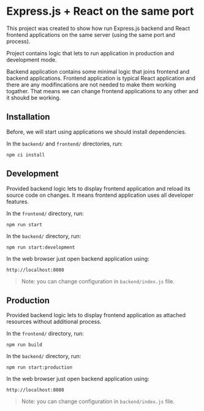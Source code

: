 # Express.js + React on the same port 

This project was created to show how run Express.js backend and React frontend applications on the same server (using the same port and process).

Project contains logic that lets to run application in production and development mode.

Backend application contains some minimal logic that joins frontend and backend applications. Frontend application is typical React application and there are any modifincations are not needed to make them working togather. That means we can change frontend applications to any other and it shoukd be working.

## Installation

Before, we will start using applications we should install dependencies. 

In the `backend/` and `frontend/` directories, run:

```
npm ci install
```

## Development

Provided backend logic lets to display frontend application and reload its source code on changes. It means frontend application uses all developer features.

In the `frontend/` directory, run:

```
npm run start
```

In the `backend/` directory, run:

```
npm run start:development
```

In the web browser just open backend application using:

```
http://localhost:8080
```

> Note: you can change configuration in `backend/index.js` file.

## Production

Provided backend logic lets to display frontend application as attached resources without additional process.

In the `frontend/` directory, run:

```
npm run build
```

In the `backend/` directory, run:

```
npm run start:production
```

In the web browser just open backend application using:

```
http://localhost:8080
```

> Note: you can change configuration in `backend/index.js` file.
